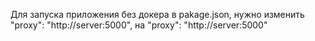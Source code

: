 Для запуска приложения без докера в pakage.json, нужно изменить "proxy": "http://server:5000", на "proxy": "http://server:5000"